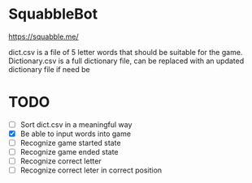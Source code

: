 # SquabbleBot
https://squabble.me/


dict.csv is a file of 5 letter words that should be suitable for the game. Dictionary.csv is a full dictionary file, can be replaced with an updated dictionary file if need be

# TODO
- [ ] Sort dict.csv in a meaningful way
- [X] Be able to input words into game
- [ ] Recognize game started state
- [ ] Recognize game ended state
- [ ] Recognize correct letter
- [ ] Recognize correct leter in correct position

